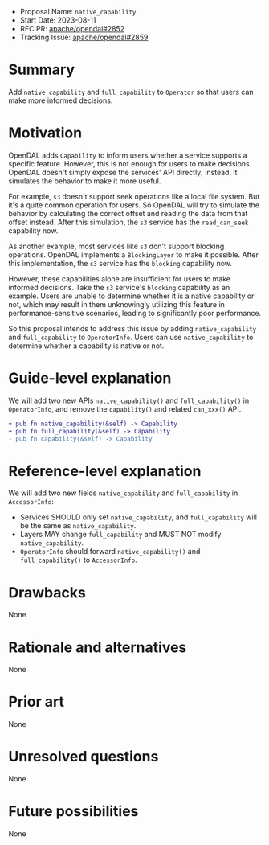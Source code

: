 - Proposal Name: `native_capability`
- Start Date: 2023-08-11
- RFC PR: [apache/opendal#2852](https://github.com/apache/opendal/pull/2852)
- Tracking Issue: [apache/opendal#2859](https://github.com/apache/opendal/issues/2859)

# Summary

Add `native_capability` and `full_capability` to `Operator` so that users can make more informed decisions.

# Motivation

OpenDAL adds `Capability` to inform users whether a service supports a specific feature. However, this is not enough for users to make decisions. OpenDAL doesn't simply expose the services' API directly; instead, it simulates the behavior to make it more useful.

For example, `s3` doesn't support seek operations like a local file system. But it's a quite common operation for users. So OpenDAL will try to simulate the behavior by calculating the correct offset and reading the data from that offset instead. After this simulation, the `s3` service has the `read_can_seek` capability now.

As another example, most services like `s3` don't support blocking operations. OpenDAL implements a `BlockingLayer` to make it possible. After this implementation, the `s3` service has the `blocking` capability now.

However, these capabilities alone are insufficient for users to make informed decisions. Take the `s3` service's `blocking` capability as an example. Users are unable to determine whether it is a native capability or not, which may result in them unknowingly utilizing this feature in performance-sensitive scenarios, leading to significantly poor performance.

So this proposal intends to address this issue by adding `native_capability` and `full_capability` to `OperatorInfo`. Users can use `native_capability` to determine whether a capability is native or not.

# Guide-level explanation

We will add two new APIs `native_capability()` and `full_capability()` in `OperatorInfo`, and remove the `capability()` and related `can_xxx()` API.

```diff
+ pub fn native_capability(&self) -> Capability
+ pub fn full_capability(&self) -> Capability
- pub fn capability(&self) -> Capability
```

# Reference-level explanation

We will add two new fields `native_capability` and `full_capability` in `AccessorInfo`:

- Services SHOULD only set `native_capability`, and `full_capability` will be the same as `native_capability`.
- Layers MAY change `full_capability` and MUST NOT modify `native_capability`.
- `OperatorInfo` should forward `native_capability()` and `full_capability()` to `AccessorInfo`.

# Drawbacks

None

# Rationale and alternatives

None

# Prior art

None

# Unresolved questions

None

# Future possibilities

None
